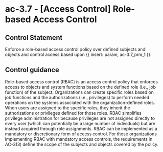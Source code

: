# ac-3.7 - \[Access Control\] Role-based Access Control

## Control Statement

Enforce a role-based access control policy over defined subjects and objects and control access based upon {{ insert: param, ac-3.7_prm_1 }}.

## Control guidance

Role-based access control (RBAC) is an access control policy that enforces access to objects and system functions based on the defined role (i.e., job function) of the subject. Organizations can create specific roles based on job functions and the authorizations (i.e., privileges) to perform needed operations on the systems associated with the organization-defined roles. When users are assigned to the specific roles, they inherit the authorizations or privileges defined for those roles. RBAC simplifies privilege administration for because privileges are not assigned directly to every user (which can potentially be a large number of individuals) but are instead acquired through role assignments. RBAC can be implemented as a mandatory or discretionary form of access control. For those organizations implementing RBAC with mandatory access controls, the requirements in AC-3(3) define the scope of the subjects and objects covered by the policy.
